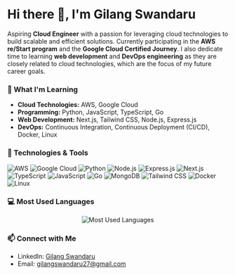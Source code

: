 # Hi there 👋, I'm Gilang Swandaru

Aspiring **Cloud Engineer** with a passion for leveraging cloud technologies to build scalable and efficient solutions. Currently participating in the **AWS re/Start program** and the **Google Cloud Certified Journey**. I also dedicate time to learning **web development** and **DevOps engineering** as they are closely related to cloud technologies, which are the focus of my future career goals.

### 🌱 What I'm Learning
- **Cloud Technologies:** AWS, Google Cloud
- **Programming:** Python, JavaScript, TypeScript, Go
- **Web Development:** Next.js, Tailwind CSS, Node.js, Express.js
- **DevOps:** Continuous Integration, Continuous Deployment (CI/CD), Docker, Linux

### 🔧 Technologies & Tools
![AWS](https://img.shields.io/badge/AWS-232F3E?style=for-the-badge&logo=amazon-aws&logoColor=white)
![Google Cloud](https://img.shields.io/badge/Google_Cloud-4285F4?style=for-the-badge&logo=google-cloud&logoColor=white)
![Python](https://img.shields.io/badge/Python-3776AB?style=for-the-badge&logo=python&logoColor=white)
![Node.js](https://img.shields.io/badge/Node.js-339933?style=for-the-badge&logo=nodedotjs&logoColor=white)
![Express.js](https://img.shields.io/badge/Express.js-000000?style=for-the-badge&logo=express&logoColor=white)
![Next.js](https://img.shields.io/badge/Next.js-000000?style=for-the-badge&logo=nextdotjs&logoColor=white)
![TypeScript](https://img.shields.io/badge/TypeScript-3178C6?style=for-the-badge&logo=typescript&logoColor=white)
![JavaScript](https://img.shields.io/badge/JavaScript-F7DF1E?style=for-the-badge&logo=javascript&logoColor=black)
![Go](https://img.shields.io/badge/Go-00ADD8?style=for-the-badge&logo=go&logoColor=white)
![MongoDB](https://img.shields.io/badge/MongoDB-47A248?style=for-the-badge&logo=mongodb&logoColor=white)
![Tailwind CSS](https://img.shields.io/badge/Tailwind_CSS-38B2AC?style=for-the-badge&logo=tailwind-css&logoColor=white)
![Docker](https://img.shields.io/badge/Docker-2496ED?style=for-the-badge&logo=docker&logoColor=white)
![Linux](https://img.shields.io/badge/Linux-FCC624?style=for-the-badge&logo=linux&logoColor=black)

### 💻 Most Used Languages
<p align="center">
  <img src="https://github-readme-stats.vercel.app/api/top-langs/?username=glng-swndru&layout=compact&theme=radical" alt="Most Used Languages">
</p>

### 📫 Connect with Me
- LinkedIn: [Gilang Swandaru](https://linkedin.com/in/gilang-swandaru)
- Email: gilangswandaru27@gmail.com
